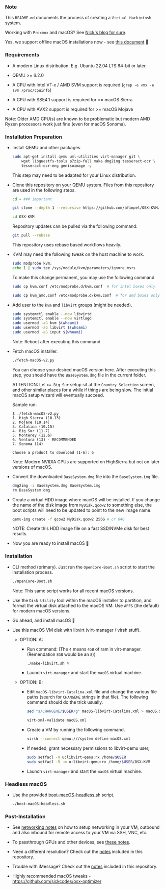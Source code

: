 ### Note

This `README.md` documents the process of creating a `Virtual Hackintosh`
system.

Working with `Proxmox` and macOS? See [Nick's blog for sure](https://www.nicksherlock.com/).

Yes, we support offline macOS installations now - see [this document](./run_offline.md) 🎉

### Requirements

* A modern Linux distribution. E.g. Ubuntu 22.04 LTS 64-bit or later.

* QEMU >= 6.2.0

* A CPU with Intel VT-x / AMD SVM support is required (`grep -e vmx -e svm /proc/cpuinfo`)

* A CPU with SSE4.1 support is required for >= macOS Sierra

* A CPU with AVX2 support is required for >= macOS Mojave

Note: Older AMD CPU(s) are known to be problematic but modern AMD Ryzen
processors work just fine (even for macOS Sonoma).


### Installation Preparation

* Install QEMU and other packages.

  ```bash
  sudo apt-get install qemu uml-utilities virt-manager git \
      wget libguestfs-tools p7zip-full make dmg2img tesseract-ocr \
      tesseract-ocr-eng genisoimage -y
  ```

  This step may need to be adapted for your Linux distribution.

* Clone this repository on your QEMU system. Files from this repository are
  used in the following steps.

  ```bash
  cd ~ ### important

  git clone --depth 1 --recursive https://github.com/afimpel/OSX-KVM.git

  cd OSX-KVM
  ```

  Repository updates can be pulled via the following command:

  ```bash
  git pull --rebase
  ```

  This repository uses rebase based workflows heavily.

* KVM may need the following tweak on the host machine to work.

  ```bash
  sudo modprobe kvm; 
  echo 1 | sudo tee /sys/module/kvm/parameters/ignore_msrs
  ```

  To make this change permanent, you may use the following command.

  ```bash
  sudo cp kvm.conf /etc/modprobe.d/kvm.conf  # for intel boxes only

  sudo cp kvm_amd.conf /etc/modprobe.d/kvm.conf  # for amd boxes only
  ```

* Add user to the `kvm` and `libvirt` groups (might be needed).

  ```bash
  sudo systemctl enable --now libvirtd
  sudo systemctl enable --now virtlogd
  sudo usermod -aG kvm $(whoami)
  sudo usermod -aG libvirt $(whoami)
  sudo usermod -aG input $(whoami)
  ```

  Note: Reboot after executing this command.

* Fetch macOS installer.

  ```bash
  ./fetch-macOS-v2.py
  ```

  You can choose your desired macOS version here. After executing this step,
  you should have the `BaseSystem.dmg` file in the current folder.

  ATTENTION: Let `>= Big Sur` setup sit at the `Country Selection` screen, and
  other similar places for a while if things are being slow. The initial macOS
  setup wizard will eventually succeed.

  Sample run:

  ```
  $ ./fetch-macOS-v2.py
  1. High Sierra (10.13)
  2. Mojave (10.14)
  3. Catalina (10.15)
  4. Big Sur (11.7)
  5. Monterey (12.6)
  6. Ventura (13) - RECOMMENDED
  7. Sonoma (14)

  Choose a product to download (1-6): 6
  ```

  Note: Modern NVIDIA GPUs are supported on HighSierra but not on later
  versions of macOS.

* Convert the downloaded `BaseSystem.dmg` file into the `BaseSystem.img` file.

  ```bash
  dmg2img -i BaseSystem.dmg BaseSystem.img
  rm BaseSystem.dmg
  ```

* Create a virtual HDD image where macOS will be installed. If you change the
  name of the disk image from `MyDisk.qcow2` to something else, the boot scripts
  will need to be updated to point to the new image name.

  ```bash
  qemu-img create -f qcow2 MyDisk.qcow2 256G # or 64G
  ```

  NOTE: Create this HDD image file on a fast SSD/NVMe disk for best results.

* Now you are ready to install macOS 🚀


### Installation

- CLI method (primary). Just run the `OpenCore-Boot.sh` script to start the
  installation process.

  ```bash
  ./OpenCore-Boot.sh
  ```

  Note: This same script works for all recent macOS versions.

- Use the `Disk Utility` tool within the macOS installer to partition, and
  format the virtual disk attached to the macOS VM. Use `APFS` (the default)
  for modern macOS versions.

- Go ahead, and install macOS 🙌

- Use this macOS VM disk with libvirt (virt-manager / virsh stuff).

  - OPTION: A:
    - Run command: (The `4` means `4GB` of ram in virt-manager. (Remendation `8GB` would be an `8`))
      ```bash
      ./make-libvirt.sh 4
      ```
    - Launch `virt-manager` and start the `macOS` virtual machine.

  - OPTION: B:

    - Edit `macOS-libvirt-Catalina.xml` file and change the various file paths (search
      for `CHANGEME` strings in that file). The following command should do the
      trick usually.

      ```bash
      sed "s/CHANGEME/$USER/g" macOS-libvirt-Catalina.xml > macOS.xml

      virt-xml-validate macOS.xml
      ```

    - Create a VM by running the following command.

      ```bash
      virsh --connect qemu:///system define macOS.xml
      ```

    - If needed, grant necessary permissions to libvirt-qemu user,

      ```bash
      sudo setfacl -m u:libvirt-qemu:rx /home/$USER
      sudo setfacl -R -m u:libvirt-qemu:rx /home/$USER/OSX-KVM
      ```

    - Launch `virt-manager` and start the `macOS` virtual machine.


### Headless macOS

- Use the provided [boot-macOS-headless.sh](./boot-macOS-headless.sh) script.

  ```bash
  ./boot-macOS-headless.sh
  ```


### Post-Installation

* See [networking notes](networking-qemu-kvm-howto.txt) on how to setup networking in your VM, outbound and also inbound for remote access to your VM via SSH, VNC, etc.

* To passthrough GPUs and other devices, see [these notes](notes.md#gpu-passthrough-notes).

* Need a different resolution? Check out the [notes](notes.md#change-resolution-in-opencore) included in this repository.

* Trouble with iMessage? Check out the [notes](notes.md#trouble-with-imessage) included in this repository.

* Highly recommended macOS tweaks - https://github.com/sickcodes/osx-optimizer
